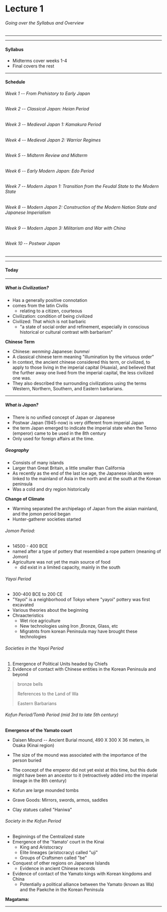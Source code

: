 <h1>Lecture 1</h1>
<h6>Going over the Syllabus and Overview</h6>

---

---


<h4>Syllabus</h4>

  * Midterms cover weeks 1-4
  * Final covers the rest

---

<h4>Schedule</h4>

<h6>Week 1 -- From Prehistory to Early Japan</h6>
<h6>Week 2 -- Classical Japan: Heian Period</h6>
<h6>Week 3 -- Medieval Japan 1: Kamakura Period</h6>
<h6>Week 4 -- Medieval Japan 2: Warrior Regimes</h6>
<h6>Week 5 -- Midterm Review and Midterm</h6>
<h6>Week 6 -- Early Modern Japan: Edo Period</h6>
<h6>Week 7 -- Modern Japan 1: Transition from the Feudal State to the Modern State</h6>
<h6>Week 8 -- Modern Japan 2: Construction of the Modern Nation State and Japanese Imperialism</h6>
<h6>Week 9 -- Modern Japan 3: Militarism and War with China</h6>
<h6>Week 10 -- Postwar Japan</h6>


---

---

<h4>Today</h4>

---


<h5>What is Civilization?</h5>
 
  * Has a generally positive connotation
  * comes from the latin Civilis
      - relating to a citizen, courteous
  * Civilization: condition of being civilized
  * Civilized: That which is not barbaric
      - "a state of social order and refinement, especially in conscious historical or cultural contrast with barbarism"

<b>Chinese Term</b>

  * Chinese: <i>wenming</i>   Japanese: <i>bunmei</i>
  * A classical chinese term meaning "illumination by the virtuous order"
  * In context, the ancient chinese considered this term, or civilized, to apply to those living in the imperial capital (Huaxia), and believed that the further away one lived from the imperial capital, the less civilized one was.
  * They also described the surrounding civilizations using the terms Western, Northern, Southern, and Eastern barbarians.

---

<h5>What is Japan?</h5>

  * There is no unified concept of Japan or Japanese
  * Postwar Japan (1945-now) is very different from imperial Japan
  * the term Japan emerged to indicate the imperial state when the Tenno (emperor) came to be used in the 8th century
  * Only used for foreign affairs at the time.

<h5>Geography</h5>

  * Consists of many islands
  * Larger than Great Britain, a little smaller than California
  * As recently as the end of the last ice age, the Japanese islands were linked to the mainland of Asia in the north and at the south at the Korean peninsula
  * Was a cold and dry region historically

<b>Change of Climate</b>

  * Warming separated the archipelago of Japan from the aisian mainland, and the jomon period began
  * Hunter-gatherer societies started

<h6>Jomon Period:</h6>
  
  * 14500 - 400 BCE
  * named after a type of pottery that resembled a rope pattern (meaning of Jomon)
  * Agriculture was not yet the main source of food
      - did exist in a limited capacity, mainly in the south

<h6>Yayoi Period</h6>

  * 300-400 BCE to 200 CE
  * "Yayoi" is a neighborhood of Tokyo where "yayoi" pottery was first excavated
  * Various theories about the beginning
  * Chraacteristics
      - Wet rice agriculture
      - New technologies using Iron ,Bronze, Glass, etc
      - Migratnts from korean Peninsula may have brought these technologies

<h6>Societies in the Yayoi Period</h6>

1. Emergence of Political Units headed by Chiefs
2. Evidence of contact with Chinese entities in the Korean Peninsula and beyond

>bronze bells
>
>References to the Land of Wa
>
>Eastern Barbarians

<h6>Kofun Period/Tomb Period (mid 3rd to late 5th century)</h6>

<b>Emergence of the Yamato court</b>

  * Daisen Mound -- Ancient Burial mound, 490 X 300 X 36 meters, in Osaka (Kinai region)
  * The size of the mound was associated with the importance of the person buried
  * The concept of the emperor did not yet exist at this time, but this dude might have been an ancestor to it (retroactively added into the imperial lineage in the 8th century)

  * Kofun are large mounded tombs
  * Grave Goods: Mirrors, swords, armos, saddles
  * Clay statues called "Haniwa"

<h6>Society in the Kofun Period</h6>

  * Beginnings of the Centralized state
  * Emergence of the 'Yamato' court in the Kinai
      - King and Aristocracy
      - Elite lineages (aristocracy) called "uji"
      - Groups of Craftsmen called "be"
  * Conquest of other regions on Japanese Islands
      - Evidence in ancient Chinese records
  * Evidence of contact of the Yamato kings with Korean kingdoms and China
      - Potentially a political alliance between the Yamato (known as Wa) and the Paekche in the Korean Peninsula

<b>Magatama:</b> 

---

